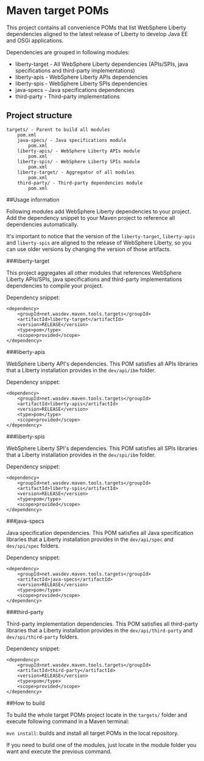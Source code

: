 Maven target POMs
=================

This project contains all convenience POMs that list WebSphere Liberty dependencies aligned to the latest release of Liberty to develop Java EE and OSGi applications.

Dependencies are grouped in following modules:

* liberty-target - All WebSphere Liberty dependencies (APIs/SPIs, java specifications and third-party implementations)
* liberty-apis -  WebSphere Liberty APIs dependencies
* liberty-spis - WebSphere Liberty SPIs dependencies
* java-specs - Java specifications dependencies
* third-party - Third-party implementations

## Project structure

	targets/ - Parent to build all modules
		pom.xml
		java-specs/	- Java specifications module
			pom.xml
		liberty-apis/ - WebSphere Liberty APIs module
			pom.xml
		liberty-spis/ - WebSphere Liberty SPIs module
			pom.xml
		liberty-target/ - Aggregator of all modules
			pom.xml
		third-party/ - Third-party dependencies module
			pom.xml

##Usage information

Following modules add WebSphere Liberty dependencies to your project. Add the dependency snippet to your Maven project to reference all dependencies automatically.

It's important to notice that the version of the `liberty-target`, `liberty-apis` and `liberty-spis` are aligned to the release of WebSphere Liberty, so you can use older versions by changing the version of those artifacts.

###liberty-target

This project aggregates all other modules that references WebSphere Liberty APIs/SPIs, java specifications and third-party implementations dependencies to compile your project.

Dependency snippet:

	<dependency>
		<groupId>net.wasdev.maven.tools.targets</groupId>
		<artifactId>liberty-target</artifactId>
		<version>RELEASE</version>
		<type>pom</type>
		<scope>provided</scope>
	</dependency>
	
###liberty-apis

WebSphere Liberty API's dependencies. This POM satisfies all APIs libraries that a Liberty installation provides in the `dev/api/ibm` folder.

Dependency snippet:

	<dependency>
		<groupId>net.wasdev.maven.tools.targets</groupId>
		<artifactId>liberty-apis</artifactId>
		<version>RELEASE</version>
		<type>pom</type>
		<scope>provided</scope>
	</dependency>

###liberty-spis

WebSphere Liberty SPI's dependencies. This POM satisfies all SPIs libraries that a Liberty installation provides in the `dev/spi/ibm` folder.

Dependency snippet:

	<dependency>
		<groupId>net.wasdev.maven.tools.targets</groupId>
		<artifactId>liberty-spis</artifactId>
		<version>RELEASE</version>
		<type>pom</type>
		<scope>provided</scope>
	</dependency>

###java-specs

Java specification dependencies. This POM satisfies all Java specification libraries that a Liberty installation provides in the `dev/api/spec` and `dev/spi/spec` folders.

Dependency snippet:

	<dependency>
		<groupId>net.wasdev.maven.tools.targets</groupId>
		<artifactId>java-specs</artifactId>
		<version>RELEASE</version>
		<type>pom</type>
		<scope>provided</scope>
	</dependency>


###third-party

Third-party implementation dependencies. This POM satisfies all third-party libraries that a Liberty installation provides in the `dev/api/third-party` and `dev/spi/third-party` folders.

Dependency snippet:

	<dependency>
		<groupId>net.wasdev.maven.tools.targets</groupId>
		<artifactId>third-party</artifactId>
		<version>RELEASE</version>
		<type>pom</type>
		<scope>provided</scope>
	</dependency>

##How to build

To build the whole target POMs project locate in the `targets/` folder and execute following command in a Maven terminal:

`mvn install`: builds and install all target POMs in the local repository.

If you need to build one of the modules, just locate in the module folder you want and execute the previous command.